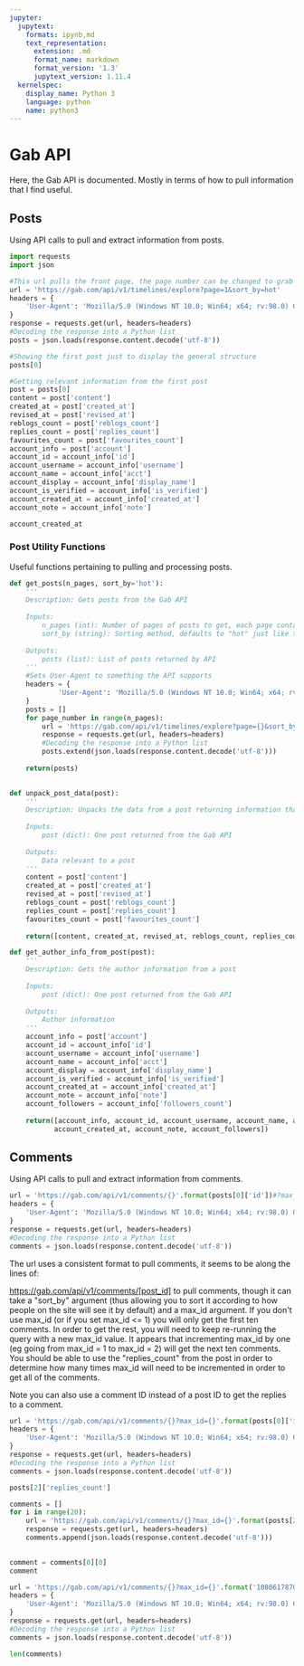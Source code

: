 ```yaml
---
jupyter:
  jupytext:
    formats: ipynb,md
    text_representation:
      extension: .md
      format_name: markdown
      format_version: '1.3'
      jupytext_version: 1.11.4
  kernelspec:
    display_name: Python 3
    language: python
    name: python3
---
```


# Gab API

Here, the Gab API is documented. Mostly in terms of how to pull information that I find useful.


## Posts

Using API calls to pull and extract information from posts.

```python
import requests
import json

#This url pulls the front page, the page number can be changed to grab more posts
url = 'https://gab.com/api/v1/timelines/explore?page=1&sort_by=hot'
headers = {
    'User-Agent': 'Mozilla/5.0 (Windows NT 10.0; Win64; x64; rv:98.0) Gecko/20100101 Firefox/98.0'
}
response = requests.get(url, headers=headers)
#Decoding the response into a Python list
posts = json.loads(response.content.decode('utf-8'))
```

```python
#Showing the first post just to display the general structure
posts[0]
```

```python
#Getting relevant information from the first post
post = posts[0]
content = post['content']
created_at = post['created_at']
revised_at = post['revised_at']
reblogs_count = post['reblogs_count']
replies_count = post['replies_count']
favourites_count = post['favourites_count']
account_info = post['account']
account_id = account_info['id']
account_username = account_info['username']
account_name = account_info['acct']
account_display = account_info['display_name']
account_is_verified = account_info['is_verified']
account_created_at = account_info['created_at']
account_note = account_info['note']
```

```python
account_created_at
```

### Post Utility Functions 

Useful functions pertaining to pulling and processing posts.

```python
def get_posts(n_pages, sort_by='hot'):
    '''
    Description: Gets posts from the Gab API
    
    Inputs:
        n_pages (int): Number of pages of posts to get, each page contains 10 posts
        sort_by (string): Sorting method, defaults to "hot" just like the website itself
        
    Outputs:
        posts (list): List of posts returned by API
    '''
    #Sets User-Agent to something the API supports
    headers = {
            'User-Agent': 'Mozilla/5.0 (Windows NT 10.0; Win64; x64; rv:98.0) Gecko/20100101 Firefox/98.0'
    }
    posts = []
    for page_number in range(n_pages):
        url = 'https://gab.com/api/v1/timelines/explore?page={}&sort_by={}}'.format(page_number, sort_by)
        response = requests.get(url, headers=headers)
        #Decoding the response into a Python list
        posts.extend(json.loads(response.content.decode('utf-8')))
        
    return(posts)
    
```

```python
def unpack_post_data(post):
    '''
    Description: Unpacks the data from a post returning information that I've (somewhat arbitrarily) deemed relevant
    
    Inputs:
        post (dict): One post returned from the Gab API
        
    Outputs:
        Data relevant to a post
    '''
    content = post['content']
    created_at = post['created_at']
    revised_at = post['revised_at']
    reblogs_count = post['reblogs_count']
    replies_count = post['replies_count']
    favourites_count = post['favourites_count']
    
    return([content, created_at, revised_at, reblogs_count, replies_count, favourites_count])
```

```python
def get_author_info_from_post(post):
    '''
    Description: Gets the author information from a post
    
    Inputs:
        post (dict): One post returned from the Gab API
        
    Outputs:
        Author information
    '''
    account_info = post['account']
    account_id = account_info['id']
    account_username = account_info['username']
    account_name = account_info['acct']
    account_display = account_info['display_name']
    account_is_verified = account_info['is_verified']
    account_created_at = account_info['created_at']
    account_note = account_info['note']
    account_followers = account_info['followers_count']
    
    return([account_info, account_id, account_username, account_name, account_display, account_is_verified,
           account_created_at, account_note, account_followers])
```

## Comments

Using API calls to pull and extract information from comments.

```python
url = 'https://gab.com/api/v1/comments/{}'.format(posts[0]['id'])#?max_id=1&sort_by=most-liked'.format(posts[0]['id'])
headers = {
    'User-Agent': 'Mozilla/5.0 (Windows NT 10.0; Win64; x64; rv:98.0) Gecko/20100101 Firefox/98.0'
}
response = requests.get(url, headers=headers)
#Decoding the response into a Python list
comments = json.loads(response.content.decode('utf-8'))
```

The url uses a consistent format to pull comments, it seems to be along the lines of:

https://gab.com/api/v1/comments/[post_id]
to pull comments, though it can take a "sort_by" argument (thus allowing you to sort it according to how people on the site will see it by default) and a max_id argument. If you don't use max_id (or if you set max_id <= 1) you will only get the first ten comments. In order to get the rest, you will need to keep re-running the query with a new max_id value. It appears that incrementing max_id by one (eg going from max_id = 1 to max_id = 2) will get the next ten comments. You should be able to use the "replies_count" from the post in order to determine how many times max_id will need to be incremented in order to get all of the comments.

Note you can also use a comment ID instead of a post ID to get the replies to a comment.

```python
url = 'https://gab.com/api/v1/comments/{}?max_id={}'.format(posts[0]['id'],10)#?max_id=1&sort_by=most-liked'.format(posts[0]['id'])
headers = {
    'User-Agent': 'Mozilla/5.0 (Windows NT 10.0; Win64; x64; rv:98.0) Gecko/20100101 Firefox/98.0'
}
response = requests.get(url, headers=headers)
#Decoding the response into a Python list
comments = json.loads(response.content.decode('utf-8'))
```

```python
posts[2]['replies_count']
```

```python
comments = []
for i in range(20):
    url = 'https://gab.com/api/v1/comments/{}?max_id={}'.format(posts[2]['id'],i)
    response = requests.get(url, headers=headers)
    comments.append(json.loads(response.content.decode('utf-8')))
    

```

```python
comment = comments[0][0]
comment
```

```python
url = 'https://gab.com/api/v1/comments/{}?max_id={}'.format('108061787025501269',10)#?max_id=1&sort_by=most-liked'.format(posts[0]['id'])
headers = {
    'User-Agent': 'Mozilla/5.0 (Windows NT 10.0; Win64; x64; rv:98.0) Gecko/20100101 Firefox/98.0'
}
response = requests.get(url, headers=headers)
#Decoding the response into a Python list
comments = json.loads(response.content.decode('utf-8'))
```

```python
len(comments)
```

